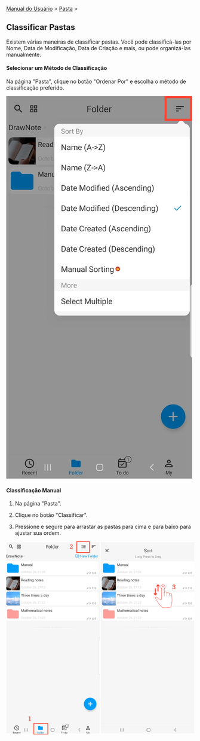 [Manual do Usuário](/dragonnest/drawnote/manual/pt) > [Pasta](/dragonnest/drawnote/manual/pt/pasta) >

Classificar Pastas
---
Existem várias maneiras de classificar pastas. Você pode classificá-las por Nome, Data de Modificação, Data de Criação e mais, ou pode organizá-las manualmente.

#### Selecionar um Método de Classificação
Na página "Pasta", clique no botão "Ordenar Por" e escolha o método de classificação preferido.

![Selecionar Método de Classificação](imgs/sort_folders.png)

#### Classificação Manual
1. Na página "Pasta".

2. Clique no botão "Classificar".

3. Pressione e segure para arrastar as pastas para cima e para baixo para ajustar sua ordem.

![Classificação Manual](imgs/manual_sorting1.png)